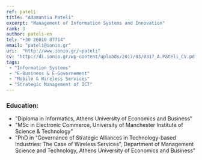 ```yaml
---
ref: pateli
title: "Adamantia Pateli"
excerpt: "Management of Information Systems and Innovation"
rank: 3
author: pateli-en
tel: "+30 26610 87714"
email: "pateli@ionio.gr"
uri:  "http://www.ionio.gr/~pateli"
cv: "http://di.ionio.gr/wp-content/uploads/2017/03/0317_A.Pateli_CV.pdf"
tags:
 - "Information Systems"
 - "E-Business & E-Governement"
 - "Mobile & Wireless Services"
 - "Strategic Management of ICT"
---
```


### Education:
  - "Diploma in Informatics, Athens University of Economics and Business"
  - "ΜSc in Electronic Commerce, University of Manchester Institute of Science & Technology"
  - "PhD in “Governance of Strategic Alliances in Technology-based Industries: The Case of Wireless Services”, Department of Management Science and Technology, Athens University of Economics and Business"
